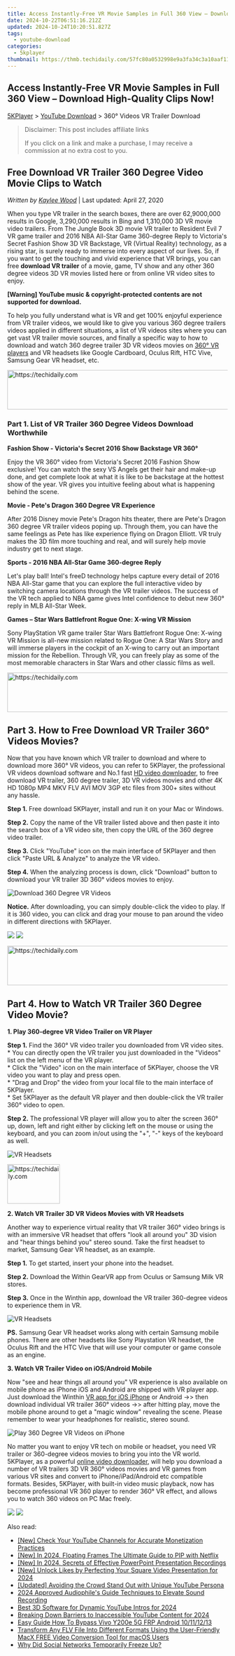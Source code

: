 ```yaml
---
title: Access Instantly-Free VR Movie Samples in Full 360 View – Download High-Quality Clips Now!
date: 2024-10-22T06:51:16.212Z
updated: 2024-10-24T10:20:51.827Z
tags:
  - youtube-download
categories:
  - 5kplayer
thumbnail: https://thmb.techidaily.com/57fc80a0532998e9a3fa34c3a10aaf11a38c8a2570d6f12d0969979c5207b72c.jpg
---
```


## Access Instantly-Free VR Movie Samples in Full 360 View – Download High-Quality Clips Now!

[5KPlayer](https://tools.techidaily.com/5kplayer/products/) \> [YouTube Download](https://tools.techidaily.com/5kplayer/youtube-download/) \> 360° Videos VR Trailer Download

>  Disclaimer: This post includes affiliate links
>
>  If you click on a link and make a purchase, I may receive a commission at no extra cost to you.
>

## Free Download VR Trailer 360 Degree Video Movie Clips to Watch

 _Written by [Kaylee Wood](https://www.quora.com/profile/Amanda-Hu-21)_ | Last updated: April 27, 2020 

When you type VR trailer in the search boxes, there are over 62,9000,000 results in Google, 3,290,000 results in Bing and 1,310,000 3D VR movie video trailers. From The Jungle Book 3D movie VR trailer to Resident Evil 7 VR game trailer and 2016 NBA All-Star Game 360-degree Reply to Victoria's Secret Fashion Show 3D VR Backstage, VR (Virtual Reality) technology, as a rising star, is surely ready to immerse into every aspect of our lives. So, if you want to get the touching and vivid experience that VR brings, you can free **download VR trailer** of a movie, game, TV show and any other 360 degree videos 3D VR movies listed here or from online VR video sites to enjoy. 

**\[Warning\] YouTube music & copyright-protected contents are not supported for download.**

To help you fully understand what is VR and get 100% enjoyful experience from VR trailer videos, we would like to give you various 360 degree trailers videos applied in different situations, a list of VR videos sites where you can get vast VR trailer movie sources, and finally a specific way to how to download and watch 360 degree trailer 3D VR videos movies on [360° VR players](https://tools.techidaily.com/5kplayer/video-music-player/) and VR headsets like Google Cardboard, Oculus Rift, HTC Vive, Samsung Gear VR headset, etc.

<!-- affiliate ads begin -->
<a href="https://appsumo.8odi.net/c/5597632/2049387/7443" target="_top" id="2049387">
  <img src="//a.impactradius-go.com/display-ad/7443-2049387" border="0" alt="https://techidaily.com" width="728" height="90"/>
</a>
<img height="0" width="0" src="https://appsumo.8odi.net/i/5597632/2049387/7443" style="position:absolute;visibility:hidden;" border="0" />
<!-- affiliate ads end -->

### **Part 1\. List of VR Trailer 360 Degree Videos Download Worthwhile**

**Fashion Show - Victoria's Secret 2016 Show Backstage VR 360°**

Enjoy the VR 360° video from Victoria's Secret 2016 Fashion Show exclusive! You can watch the sexy VS Angels get their hair and make-up done, and get complete look at what it is like to be backstage at the hottest show of the year. VR gives you intuitive feeling about what is happening behind the scene.

**Movie - Pete's Dragon 360 Degree VR Experience**

After 2016 Disney movie Pete's Dragon hits theater, there are Pete's Dragon 360 degree VR trailer videos poping up. Through them, you can have the same feelings as Pete has like experience flying on Dragon Elliott. VR truly makes the 3D film more touching and real, and will surely help movie industry get to next stage.

**Sports - 2016 NBA All-Star Game 360-degree Reply**

Let's play ball! Intel's freeD technology helps capture every detail of 2016 NBA All-Star game that you can explore the full interactive video by switching camera locations through the VR trailer videos. The success of the VR tech applied to NBA game gives Intel confidence to debut new 360° reply in MLB All-Star Week.

**Games – Star Wars Battlefront Rogue One: X-wing VR Mission**

Sony PlayStation VR game trailer Star Wars Battlefront Rogue One: X-wing VR Mission is all-new mission related to Rogue One: A Star Wars Story and will immerse players in the cockpit of an X-wing to carry out an important mission for the Rebellion. Through VR, you can freely play as some of the most memorable characters in Star Wars and other classic films as well.

<!-- affiliate ads begin -->
<a href="https://aligracehair.sjv.io/c/5597632/2006933/19272" target="_top" id="2006933">
  <img src="//a.impactradius-go.com/display-ad/19272-2006933" border="0" alt="https://techidaily.com" width="728" height="90"/>
</a>
<img height="0" width="0" src="https://aligracehair.sjv.io/i/5597632/2006933/19272" style="position:absolute;visibility:hidden;" border="0" />
<!-- affiliate ads end -->

## Part 3\. How to Free Download VR Trailer 360° Videos Movies?

Now that you have known which VR trailer to download and where to download more 360° VR videos, you can refer to 5KPlayer, the professional VR videos download software and No.1 fast [HD video downloader](https://tools.techidaily.com/5kplayer/youtube-download/), to free download VR trailer, 360 degree trailer, 3D VR videos movies and other 4K HD 1080p MP4 MKV FLV AVI MOV 3GP etc files from 300+ sites without any hassle. 

**Step 1.** Free download 5KPlayer, install and run it on your Mac or Windows.

**Step 2.** Copy the name of the VR trailer listed above and then paste it into the search box of a VR video site, then copy the URL of the 360 degree video trailer. 

**Step 3.** Click "YouTube" icon on the main interface of 5KPlayer and then click "Paste URL & Analyze" to analyze the VR video.

**Step 4.** When the analyzing process is down, click "Download" button to download your VR trailer 3D 360° videos movies to enjoy.

![Download 360 Degree VR Videos](https://www.5kplayer.com/youtube-download/img/vr-sites-zjy-008.jpg) 

**Notice.** After downloading, you can simply double-click the video to play. If it is 360 video, you can click and drag your mouse to pan around the video in different directions with 5KPlayer.

[![](https://www.5kplayer.com/youtube-download/../button/freedownwhitewin.png)](https://tools.techidaily.com/5kplayer/products/) [![](https://www.5kplayer.com/youtube-download/../button/freedownbackmac.png)](https://tools.techidaily.com/5kplayer/products/) 

<!-- affiliate ads begin -->
<a href="https://appsumo.8odi.net/c/5597632/2118314/7443" target="_top" id="2118314">
  <img src="//a.impactradius-go.com/display-ad/7443-2118314" border="0" alt="https://techidaily.com" width="728" height="90"/>
</a>
<img height="0" width="0" src="https://appsumo.8odi.net/i/5597632/2118314/7443" style="position:absolute;visibility:hidden;" border="0" />
<!-- affiliate ads end -->

## Part 4\. How to Watch VR Trailer 360 Degree Video Movie?

**1\. Play 360-degree VR Video Trailer on VR Player**

**Step 1.** Find the 360° VR video trailer you downloaded from VR video sites.  
 \* You can directly open the VR trailer you just downloaded in the "Videos" list on the left menu of the VR player.  
 \* Click the "Video" icon on the main interface of 5KPlayer, choose the VR video you want to play and press open.  
 \* "Drag and Drop" the video from your local file to the main interface of 5KPlayer.  
 \* Set 5KPlayer as the default VR player and then double-click the VR trailer 360° video to open.

**Step 2.** The professional VR player will allow you to alter the screen 360° up, down, left and right either by clicking left on the mouse or using the keyboard, and you can zoom in/out using the "+", "-" keys of the keyboard as well.

![VR Headsets](https://www.5kplayer.com/youtube-download/img/play-vr-movie.jpg) 

<!-- affiliate ads begin -->
<a href="https://bluettieu.pxf.io/c/5597632/2141680/17091" target="_top" id="2141680">
  <img src="//a.impactradius-go.com/display-ad/17091-2141680" border="0" alt="https://techidaily.com" width="120" height="90"/>
</a>
<img height="0" width="0" src="https://bluettieu.pxf.io/i/5597632/2141680/17091" style="position:absolute;visibility:hidden;" border="0" />
<!-- affiliate ads end -->

**2\. Watch VR Trailer 3D VR Videos Movies with VR Headsets**

Another way to experience virtual reality that VR trailer 360° video brings is with an immersive VR headset that offers "look all around you" 3D vision and "hear things behind you" stereo sound. Take the first headset to market, Samsung Gear VR headset, as an example.

**Step 1.** To get started, insert your phone into the headset.

**Step 2.** Download the Within GearVR app from Oculus or Samsung Milk VR stores.

**Step 3.** Once in the Winthin app, download the VR trailer 360-degree videos to experience them in VR.

![VR Headsets](https://www.5kplayer.com/youtube-download/../video-music-player/img/3d-vr-glasses.jpg) 

**PS.** Samsung Gear VR headset works along with certain Samsung mobile phones. There are other headsets like Sony Playstation VR headset, the Oculus Rift and the HTC Vive that will use your computer or game console as an engine.

**3\. Watch VR Trailer Video on iOS/Android Mobile**

Now "see and hear things all around you" VR experience is also available on mobile phone as iPhone iOS and Android are shipped with VR player app. Just download the Winthin [VR app for iOS iPhone](https://tools.techidaily.com/5kplayer/video-music-player/) or Android ->> then download individual VR trailer 360° videos ->> after hitting play, move the mobile phone around to get a "magic window" revealing the scene. Please remember to wear your headphones for realistic, stereo sound. 

![Play 360 Degree VR Videos on iPhone](https://www.5kplayer.com/youtube-download/img/watch-vr-on-iphone.jpg) 

No matter you want to enjoy VR tech on mobile or headset, you need VR trailer or 360-degree videos movies to bring you into the VR world. 5KPlayer, as a powerful [online video downloader](https://tools.techidaily.com/5kplayer/youtube-download/), will help you download a number of VR trailers 3D VR 360° videos movies and VR games from various VR sites and convert to iPhone/iPad/Android etc compatible formats. Besides, 5KPlayer, with built-in video music playback, now has become professional VR 360 player to render 360° VR effect, and allows you to watch 360 videos on PC Mac freely.

[![](https://www.5kplayer.com/youtube-download/../button/freedownwhitewin.png)](https://tools.techidaily.com/5kplayer/products/) [![](https://www.5kplayer.com/youtube-download/../button/freedownbackmac.png)](https://tools.techidaily.com/5kplayer/products/)

<ins class="adsbygoogle"
     style="display:block"
     data-ad-format="autorelaxed"
     data-ad-client="ca-pub-7571918770474297"
     data-ad-slot="1223367746"></ins>

<ins class="adsbygoogle"
     style="display:block"
     data-ad-client="ca-pub-7571918770474297"
     data-ad-slot="8358498916"
     data-ad-format="auto"
     data-full-width-responsive="true"></ins>

<span class="atpl-alsoreadstyle">Also read:</span>
<div><ul>
<li><a href="https://youtube-video-recordings.techidaily.com/new-check-your-youtube-channels-for-accurate-monetization-practices/"><u>[New] Check Your YouTube Channels for Accurate Monetization Practices</u></a></li>
<li><a href="https://fox-info.techidaily.com/new-in-2024-floating-frames-the-ultimate-guide-to-pip-with-netflix/"><u>[New] In 2024, Floating Frames The Ultimate Guide to PIP with Netflix</u></a></li>
<li><a href="https://video-capture.techidaily.com/new-in-2024-secrets-of-effective-powerpoint-presentation-recordings/"><u>[New] In 2024, Secrets of Effective PowerPoint Presentation Recordings</u></a></li>
<li><a href="https://facebook-video-files.techidaily.com/new-unlock-likes-by-perfecting-your-square-video-presentation-for-2024/"><u>[New] Unlock Likes by Perfecting Your Square Video Presentation for 2024</u></a></li>
<li><a href="https://youtube-video-recordings.techidaily.com/updated-avoiding-the-crowd-stand-out-with-unique-youtube-persona/"><u>[Updated] Avoiding the Crowd Stand Out with Unique YouTube Persona</u></a></li>
<li><a href="https://youtube-video-recordings.techidaily.com/2024-approved-audiophiles-guide-techniques-to-elevate-sound-recording/"><u>2024 Approved Audiophile's Guide Techniques to Elevate Sound Recording</u></a></li>
<li><a href="https://youtube-video-recordings.techidaily.com/best-3d-software-for-dynamic-youtube-intros-for-2024/"><u>Best 3D Software for Dynamic YouTube Intros for 2024</u></a></li>
<li><a href="https://youtube-video-recordings.techidaily.com/breaking-down-barriers-to-inaccessible-youtube-content-for-2024/"><u>Breaking Down Barriers to Inaccessible YouTube Content for 2024</u></a></li>
<li><a href="https://bypass-frp.techidaily.com/easy-guide-how-to-bypass-vivo-y200e-5g-frp-android-10111213-by-drfone-android/"><u>Easy Guide How To Bypass Vivo Y200e 5G FRP Android 10/11/12/13</u></a></li>
<li><a href="https://tech-revival.techidaily.com/transform-any-flv-file-into-different-formats-using-the-user-friendly-macx-free-video-conversion-tool-for-macos-users/"><u>Transform Any FLV File Into Different Formats Using the User-Friendly MacX FREE Video Conversion Tool for macOS Users</u></a></li>
<li><a href="https://facebook.techidaily.com/why-did-social-networks-temporarily-freeze-up/"><u>Why Did Social Networks Temporarily Freeze Up?</u></a></li>
</ul></div>

